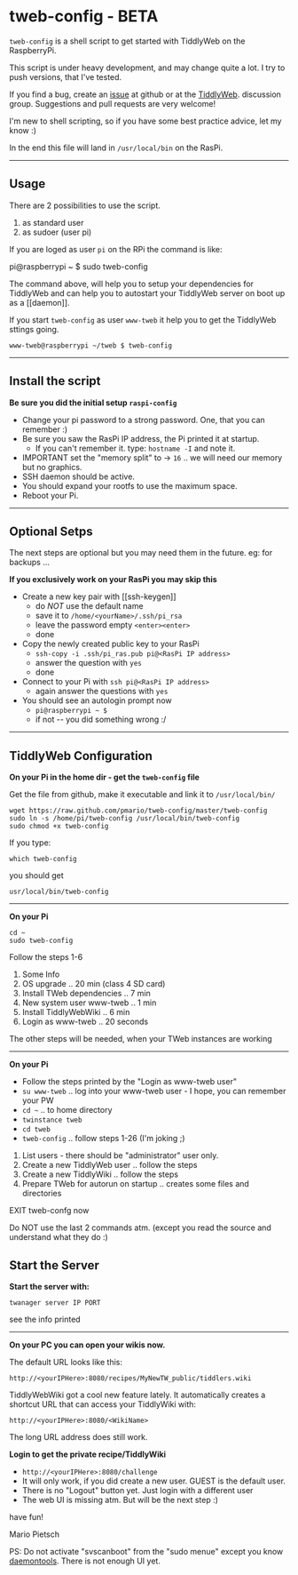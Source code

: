 tweb-config - BETA
===========

`tweb-config` is a shell script to get started with TiddlyWeb on the RaspberryPi.

This script is under heavy development, and may change quite a lot. I try to push versions, that I've tested.

If you find a bug, create an [issue](https://github.com/pmario/tweb-config/issues) at github or at the [TiddlyWeb](https://groups.google.com/forum/?hl=en&fromgroups#!forum/tiddlyweb). discussion group. Suggestions and pull requests are very welcome!

I'm new to shell scripting, so if you have some best practice advice, let my know :)

In the end this file will land in `/usr/local/bin` on the RasPi.

----

Usage
-----

There are 2 possibilities to use the script.

 1. as standard user
 2. as sudoer (user pi)

If you are loged as user `pi` on the RPi the command is like: 

 pi@raspberrypi ~ $ sudo tweb-config
   

The command above, will help you to setup your dependencies for TiddlyWeb and can help you to autostart your TiddlyWeb server on boot up as a [[daemon]].


If you start `tweb-config` as user `www-tweb` it help you to get the TiddlyWeb sttings going.

	www-tweb@raspberrypi ~/tweb $ tweb-config

----

Install the script
------------------

**Be sure you did the initial setup `raspi-config`**

* Change your pi password to a strong password. One, that you can remember :)
* Be sure you saw the RasPi IP address, the Pi printed it at startup.
  * If you can't remember it. type: `hostname -I` and note it.
* IMPORTANT set the  "memory split" to -> `16` .. we will need our memory but no graphics.
* SSH daemon should be active.
* You should expand your rootfs to use the maximum space.
* Reboot your Pi.

----

Optional Setps
--------------

The next steps are optional but you may need them in the future. eg: for backups ...

**If you exclusively work on your RasPi you may skip this**

* Create a new key pair with [[ssh-keygen]]
  * do _NOT_ use the default name
  * save it to `/home/<yourName>/.ssh/pi_rsa`
  * leave the password empty `<enter><enter>`
  * done
* Copy the newly created public key to your RasPi
  * `ssh-copy -i .ssh/pi_ras.pub pi@<RasPi IP address>`
  * answer the question with `yes`
  * done
* Connect to your Pi with `ssh pi@<RasPi IP address>`
  * again answer the questions with `yes`
* You should see an autologin prompt now
  * `pi@raspberrypi ~ $`
  * if not -- you did something wrong :/

----

TiddlyWeb Configuration
-----------------------

**On your Pi in the home dir - get the `tweb-config` file**

Get the file from github, make it executable and link it to `/usr/local/bin/`

	wget https://raw.github.com/pmario/tweb-config/master/tweb-config
	sudo ln -s /home/pi/tweb-config /usr/local/bin/tweb-config
	sudo chmod +x tweb-config

If you type:

	which tweb-config
	
you should get

	usr/local/bin/tweb-config
	
----

**On your Pi**

	cd ~
	sudo tweb-config

Follow the steps 1-6

1. Some Info
2. OS upgrade .. 20 min (class 4 SD card)
3. Install TWeb dependencies .. 7 min
4. New system user www-tweb .. 1 min
5. Install TiddlyWebWiki .. 6 min
6. Login as www-tweb .. 20 seconds
  
The other steps will be needed, when your TWeb instances are working

----

**On your Pi**

* Follow the steps printed by the "Login as www-tweb user"
* `su www-tweb` .. log into your www-tweb user - I hope, you can remember your PW
* `cd ~` .. to home directory
* `twinstance tweb`
* `cd tweb`
* `tweb-config` .. follow steps 1-26 (I'm joking ;)

1. List users - there should be "administrator" user only.
2. Create a new TiddlyWeb user .. follow the steps
3. Create a new TiddlyWiki .. follow the steps
4. Prepare TWeb for autorun on startup .. creates some files and directories

EXIT tweb-confg now

Do NOT use the last 2 commands atm. (except you read the source and understand what they do :)

Start the Server
----------------

**Start the server with:**

	twanager server IP PORT

see the info printed

----

**On your PC you can open your wikis now.**

The default URL looks like this:

	http://<yourIPHere>:8080/recipes/MyNewTW_public/tiddlers.wiki

TiddlyWebWiki got a cool new feature lately. It automatically creates a shortcut URL that can access your TiddlyWiki with:

	http://<yourIPHere>:8080/<WikiName>
	
The long URL address does still work.


**Login to get the private recipe/TiddlyWiki**

* `http://<yourIPHere>:8080/challenge`
* It will only work, if you did create a new user. GUEST is the default user.
* There is no "Logout" button yet. Just login with a different user
* The web UI is missing atm. But will be the next step :)

have fun!

Mario Pietsch

PS: Do not activate "svscanboot" from the "sudo menue" except you know [daemontools](http://cr.yp.to/daemontools.html). There is not enough UI yet. 

